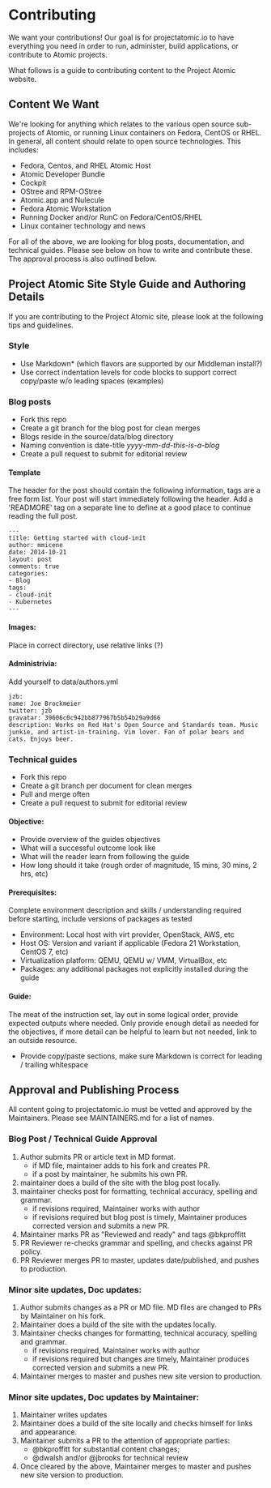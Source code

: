 # Contributing

We want your contributions! Our goal is for projectatomic.io to have everything you need in order to run, administer, build applications, or contribute to Atomic projects.

What follows is a guide to contributing content to the Project Atomic website.  

## Content We Want

We're looking for anything which relates to the various open source sub-projects of Atomic, or running Linux containers on Fedora, CentOS or RHEL.  In general, all content should relate to open source technologies.  This includes:

* Fedora, Centos, and RHEL Atomic Host
* Atomic Developer Bundle
* Cockpit
* OStree and RPM-OStree
* Atomic.app and Nulecule
* Fedora Atomic Workstation
* Running Docker and/or RunC on Fedora/CentOS/RHEL
* Linux container technology and news

For all of the above, we are looking for blog posts, documentation, and technical guides.  Please see below on how to write and contribute these.  The approval process is also outlined below.

## Project Atomic Site Style Guide and Authoring Details

If you are contributing to the Project Atomic site, please look at the following tips and guidelines.

### Style
* Use Markdown* (which flavors are supported by our Middleman install?)
* Use correct indentation levels for code blocks to support correct copy/paste w/o  leading spaces (examples)

### Blog posts
* Fork this repo
* Create a git branch for the blog post for clean merges
* Blogs reside in the source/data/blog directory
* Naming convention is date-title *yyyy-mm-dd-this-is-a-blog*
* Create a pull request to submit for editorial review
 
#### Template
The header for the post should contain the following information, tags are a free form list.  Your post will start immediately following the header.  Add a 'READMORE' tag on a separate line to define at a good place to continue reading the full post.

    ---
    title: Getting started with cloud-init
    author: mmicene
    date: 2014-10-21
    layout: post
    comments: true
    categories: 
    - Blog
    tags: 
    - cloud-init
    - Kubernetes
    ---

#### Images: 
Place in correct directory,  use relative links (?)

#### Administrivia:
Add yourself to data/authors.yml 
    
    jzb:
    name: Joe Brockmeier
    twitter: jzb
    gravatar: 39606c0c942bb877967b5b54b29a9d66
    description: Works on Red Hat's Open Source and Standards team. Music junkie, and artist-in-training. Vim lover. Fan of polar bears and cats. Enjoys beer.

### Technical guides
* Fork this repo
* Create a git branch per document for clean merges
* Pull and merge often
* Create a pull request to submit for editorial review

#### Objective:
* Provide overview of the guides objectives
* What will a successful outcome look like
* What will the reader learn from  following the guide
* How long should it take (rough order of magnitude, 15 mins, 30 mins, 2 hrs, etc)

#### Prerequisites:
Complete environment description and skills / understanding required before starting, include versions of packages as tested
* Environment: Local host with virt provider, OpenStack, AWS, etc
* Host OS: Version and variant if applicable (Fedora 21 Workstation, CentOS 7, etc)
* Virtualization platform: QEMU, QEMU w/ VMM, VirtualBox,  etc
* Packages: any additional packages not explicitly installed during the guide

#### Guide:
The meat of the instruction set, lay out in some logical order, provide expected outputs where needed.  Only provide enough detail as needed for the objectives, if more detail can be helpful to learn but not needed, link  to an outside resource.
* Provide copy/paste sections, make sure Markdown is correct for leading / trailing whitespace 

## Approval and Publishing Process

All content going to projectatomic.io must be vetted and approved by the Maintainers.  Please see MAINTAINERS.md for a list of names.

### Blog Post / Technical Guide Approval

1. Author submits PR or article text in MD format.
   * if MD file, maintainer adds to his fork and creates PR.
   * if a post by maintainer, he submits his own PR.
2. maintainer does a build of the site with the blog post locally.
3. maintainer checks post for formatting, technical accuracy, spelling and grammar.
   * if revisions required, Maintainer works with author
   * if revisions required but blog post is timely,
         Maintainer produces corrected version and submits a new PR.
4. Maintainer marks PR as "Reviewed and ready" and tags @bkproffitt
5. PR Reviewer re-checks grammar and spelling, and checks against PR policy.
6. PR Reviewer merges PR to master, updates date/published, and pushes to
   production.


### Minor site updates, Doc updates:

1. Author submits changes as a PR or MD file.  MD files are changed
   to PRs by Maintainer on his fork.
2. Maintainer does a build of the site with the updates locally.
3. Maintainer checks changes for formatting, technical accuracy, spelling and grammar.
   * if revisions required, Maintainer works with author
   * if revisions required but changes are timely,
     Maintainer produces corrected version and submits a new PR.
4. Maintainer merges to master and pushes new site version to production.


### Minor site updates, Doc updates by Maintainer:

1. Maintainer writes updates
2. Maintainer does a build of the site locally and checks himself for
   links and appearance.
3. Maintainer submits a PR to the attention of appropriate parties:
   * @bkproffitt for substantial content changes;
   * @dwalsh and/or @jbrooks for technical review
4. Once cleared by the above, Maintainer merges to master and pushes
   new site version to production.


